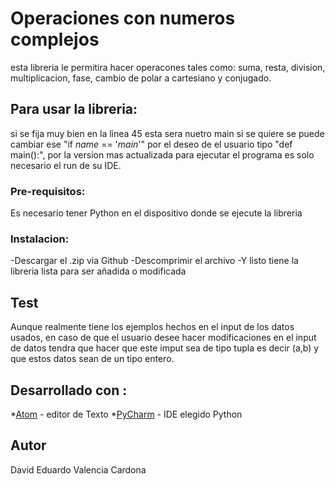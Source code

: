 # Operaciones con numeros complejos

esta libreria le permitira hacer operacones tales como: suma, resta, division,  multiplicacion, fase, cambio de polar a cartesiano y conjugado.

## Para usar la libreria:

si se fija muy bien en la linea 45 esta sera nuetro main si se quiere se puede cambiar ese "if _name_ == '_main_'" por el deseo de el usuario tipo "def main():", por la version mas actualizada para ejecutar el programa es solo necesario el run de su IDE.

### Pre-requisitos:

Es necesario tener Python en el dispositivo donde se ejecute la libreria

### Instalacion:

-Descargar el .zip via Github
-Descomprimir el archivo
-Y listo tiene la libreria lista para ser añadida o modificada

## Test

Aunque realmente tiene los ejemplos hechos en el input de los datos usados, en caso de que el usuario desee hacer modificaciones en el input de datos tendra que hacer que este imput sea de tipo tupla es decir (a,b) y que estos datos sean de un tipo entero.

## Desarrollado con :

*[Atom](https://atom.io) - editor de Texto
*[PyCharm](https://www.jetbrains.com/es-es/pycharm/) - IDE elegido Python
## Autor

David Eduardo Valencia Cardona
